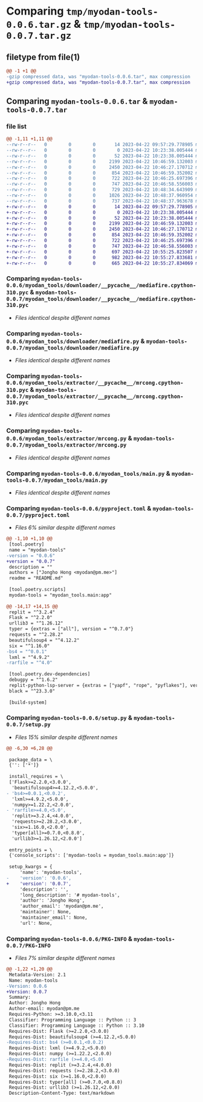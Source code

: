 # Comparing `tmp/myodan-tools-0.0.6.tar.gz` & `tmp/myodan-tools-0.0.7.tar.gz`

## filetype from file(1)

```diff
@@ -1 +1 @@
-gzip compressed data, was "myodan-tools-0.0.6.tar", max compression
+gzip compressed data, was "myodan-tools-0.0.7.tar", max compression
```

## Comparing `myodan-tools-0.0.6.tar` & `myodan-tools-0.0.7.tar`

### file list

```diff
@@ -1,11 +1,11 @@
--rw-r--r--   0        0        0       14 2023-04-22 09:57:29.778905 myodan-tools-0.0.6/README.md
--rw-r--r--   0        0        0        0 2023-04-22 10:23:38.005444 myodan-tools-0.0.6/myodan_tools/__init__.py
--rw-r--r--   0        0        0       52 2023-04-22 10:23:38.005444 myodan-tools-0.0.6/myodan_tools/__main__.py
--rw-r--r--   0        0        0     2199 2023-04-22 10:46:59.132003 myodan-tools-0.0.6/myodan_tools/downloader/__pycache__/mediafire.cpython-310.pyc
--rw-r--r--   0        0        0     2450 2023-04-22 10:46:27.170712 myodan-tools-0.0.6/myodan_tools/downloader/mediafire.py
--rw-r--r--   0        0        0      854 2023-04-22 10:46:59.352002 myodan-tools-0.0.6/myodan_tools/extractor/__pycache__/mrcong.cpython-310.pyc
--rw-r--r--   0        0        0      722 2023-04-22 10:46:25.697396 myodan-tools-0.0.6/myodan_tools/extractor/mrcong.py
--rw-r--r--   0        0        0      747 2023-04-22 10:46:58.556003 myodan-tools-0.0.6/myodan_tools/main.py
--rw-r--r--   0        0        0      729 2023-04-22 10:48:34.643909 myodan-tools-0.0.6/pyproject.toml
--rw-r--r--   0        0        0     1026 2023-04-22 10:48:37.960954 myodan-tools-0.0.6/setup.py
--rw-r--r--   0        0        0      737 2023-04-22 10:48:37.963678 myodan-tools-0.0.6/PKG-INFO
+-rw-r--r--   0        0        0       14 2023-04-22 09:57:29.778905 myodan-tools-0.0.7/README.md
+-rw-r--r--   0        0        0        0 2023-04-22 10:23:38.005444 myodan-tools-0.0.7/myodan_tools/__init__.py
+-rw-r--r--   0        0        0       52 2023-04-22 10:23:38.005444 myodan-tools-0.0.7/myodan_tools/__main__.py
+-rw-r--r--   0        0        0     2199 2023-04-22 10:46:59.132003 myodan-tools-0.0.7/myodan_tools/downloader/__pycache__/mediafire.cpython-310.pyc
+-rw-r--r--   0        0        0     2450 2023-04-22 10:46:27.170712 myodan-tools-0.0.7/myodan_tools/downloader/mediafire.py
+-rw-r--r--   0        0        0      854 2023-04-22 10:46:59.352002 myodan-tools-0.0.7/myodan_tools/extractor/__pycache__/mrcong.cpython-310.pyc
+-rw-r--r--   0        0        0      722 2023-04-22 10:46:25.697396 myodan-tools-0.0.7/myodan_tools/extractor/mrcong.py
+-rw-r--r--   0        0        0      747 2023-04-22 10:46:58.556003 myodan-tools-0.0.7/myodan_tools/main.py
+-rw-r--r--   0        0        0      697 2023-04-22 10:55:25.823507 myodan-tools-0.0.7/pyproject.toml
+-rw-r--r--   0        0        0      982 2023-04-22 10:55:27.833681 myodan-tools-0.0.7/setup.py
+-rw-r--r--   0        0        0      665 2023-04-22 10:55:27.834069 myodan-tools-0.0.7/PKG-INFO
```

### Comparing `myodan-tools-0.0.6/myodan_tools/downloader/__pycache__/mediafire.cpython-310.pyc` & `myodan-tools-0.0.7/myodan_tools/downloader/__pycache__/mediafire.cpython-310.pyc`

 * *Files identical despite different names*

### Comparing `myodan-tools-0.0.6/myodan_tools/downloader/mediafire.py` & `myodan-tools-0.0.7/myodan_tools/downloader/mediafire.py`

 * *Files identical despite different names*

### Comparing `myodan-tools-0.0.6/myodan_tools/extractor/__pycache__/mrcong.cpython-310.pyc` & `myodan-tools-0.0.7/myodan_tools/extractor/__pycache__/mrcong.cpython-310.pyc`

 * *Files identical despite different names*

### Comparing `myodan-tools-0.0.6/myodan_tools/extractor/mrcong.py` & `myodan-tools-0.0.7/myodan_tools/extractor/mrcong.py`

 * *Files identical despite different names*

### Comparing `myodan-tools-0.0.6/myodan_tools/main.py` & `myodan-tools-0.0.7/myodan_tools/main.py`

 * *Files identical despite different names*

### Comparing `myodan-tools-0.0.6/pyproject.toml` & `myodan-tools-0.0.7/pyproject.toml`

 * *Files 6% similar despite different names*

```diff
@@ -1,10 +1,10 @@
 [tool.poetry]
 name = "myodan-tools"
-version = "0.0.6"
+version = "0.0.7"
 description = ""
 authors = ["Jongho Hong <myodan@pm.me>"]
 readme = "README.md"
 
 [tool.poetry.scripts]
 myodan-tools = "myodan_tools.main:app"
 
@@ -14,17 +14,15 @@
 replit = "^3.2.4"
 Flask = "^2.2.0"
 urllib3 = "^1.26.12"
 typer = {extras = ["all"], version = "^0.7.0"}
 requests = "^2.28.2"
 beautifulsoup4 = "^4.12.2"
 six = "^1.16.0"
-bs4 = "^0.0.1"
 lxml = "^4.9.2"
-rarfile = "^4.0"
 
 [tool.poetry.dev-dependencies]
 debugpy = "^1.6.2"
 replit-python-lsp-server = {extras = ["yapf", "rope", "pyflakes"], version = "^1.5.9"}
 black = "^23.3.0"
 
 [build-system]
```

### Comparing `myodan-tools-0.0.6/setup.py` & `myodan-tools-0.0.7/setup.py`

 * *Files 15% similar despite different names*

```diff
@@ -6,30 +6,28 @@
 
 package_data = \
 {'': ['*']}
 
 install_requires = \
 ['Flask>=2.2.0,<3.0.0',
  'beautifulsoup4>=4.12.2,<5.0.0',
- 'bs4>=0.0.1,<0.0.2',
  'lxml>=4.9.2,<5.0.0',
  'numpy>=1.22.2,<2.0.0',
- 'rarfile>=4.0,<5.0',
  'replit>=3.2.4,<4.0.0',
  'requests>=2.28.2,<3.0.0',
  'six>=1.16.0,<2.0.0',
  'typer[all]>=0.7.0,<0.8.0',
  'urllib3>=1.26.12,<2.0.0']
 
 entry_points = \
 {'console_scripts': ['myodan-tools = myodan_tools.main:app']}
 
 setup_kwargs = {
     'name': 'myodan-tools',
-    'version': '0.0.6',
+    'version': '0.0.7',
     'description': '',
     'long_description': '# myodan-tools',
     'author': 'Jongho Hong',
     'author_email': 'myodan@pm.me',
     'maintainer': None,
     'maintainer_email': None,
     'url': None,
```

### Comparing `myodan-tools-0.0.6/PKG-INFO` & `myodan-tools-0.0.7/PKG-INFO`

 * *Files 7% similar despite different names*

```diff
@@ -1,22 +1,20 @@
 Metadata-Version: 2.1
 Name: myodan-tools
-Version: 0.0.6
+Version: 0.0.7
 Summary: 
 Author: Jongho Hong
 Author-email: myodan@pm.me
 Requires-Python: >=3.10.0,<3.11
 Classifier: Programming Language :: Python :: 3
 Classifier: Programming Language :: Python :: 3.10
 Requires-Dist: Flask (>=2.2.0,<3.0.0)
 Requires-Dist: beautifulsoup4 (>=4.12.2,<5.0.0)
-Requires-Dist: bs4 (>=0.0.1,<0.0.2)
 Requires-Dist: lxml (>=4.9.2,<5.0.0)
 Requires-Dist: numpy (>=1.22.2,<2.0.0)
-Requires-Dist: rarfile (>=4.0,<5.0)
 Requires-Dist: replit (>=3.2.4,<4.0.0)
 Requires-Dist: requests (>=2.28.2,<3.0.0)
 Requires-Dist: six (>=1.16.0,<2.0.0)
 Requires-Dist: typer[all] (>=0.7.0,<0.8.0)
 Requires-Dist: urllib3 (>=1.26.12,<2.0.0)
 Description-Content-Type: text/markdown
```

